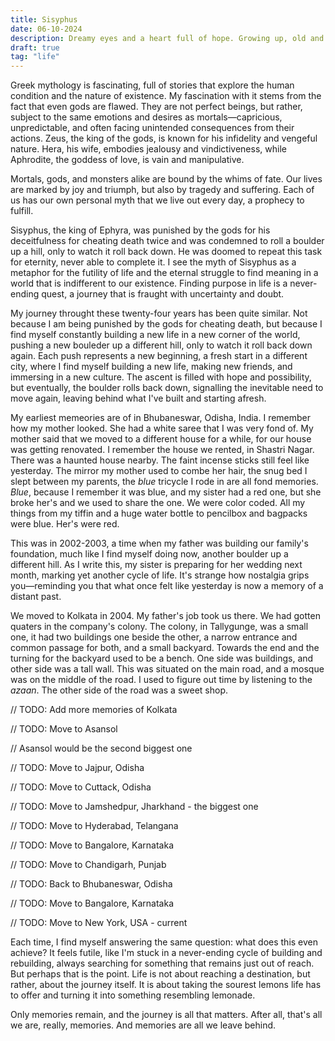 ```yaml
---
title: Sisyphus
date: 06-10-2024
description: Dreamy eyes and a heart full of hope. Growing up, old and looking for the purpose of life.
draft: true
tag: "life"
---
```


Greek mythology is fascinating, full of stories that explore the human condition and the nature of existence. My fascination with it stems from the fact that even gods are flawed. They are not perfect beings, but rather, subject to the same emotions and desires as mortals—capricious, unpredictable, and often facing unintended consequences from their actions. Zeus, the king of the gods, is known for his infidelity and vengeful nature. Hera, his wife, embodies jealousy and vindictiveness, while Aphrodite, the goddess of love, is vain and manipulative.

Mortals, gods, and monsters alike are bound by the whims of fate. Our lives are marked by joy and triumph, but also by tragedy and suffering. Each of us has our own personal myth that we live out every day, a prophecy to fulfill.

Sisyphus, the king of Ephyra, was punished by the gods for his deceitfulness for cheating death twice and was condemned to roll a boulder up a hill, only to watch it roll back down. He was doomed to repeat this task for eternity, never able to complete it. I see the myth of Sisyphus as a metaphor for the futility of life and the eternal struggle to find meaning in a world that is indifferent to our existence. Finding purpose in life is a never-ending quest, a journey that is fraught with uncertainty and doubt.

My journey throught these twenty-four years has been quite similar. Not because I am being punished by the gods for cheating death, but because I find myself constantly building a new life in a new corner of the world, pushing a new bouleder up a different hill, only to watch it roll back down again. Each push represents a new beginning, a fresh start in a different city, where I find myself building a new life, making new friends, and immersing in a new culture. The ascent is filled with hope and possibility, but eventually, the boulder rolls back down, signalling the inevitable need to move again, leaving behind what I've built and starting afresh.

My earliest memeories are of in Bhubaneswar, Odisha, India. I remember how my mother looked. She had a white saree that I was very fond of. My mother said that we moved to a different house for a while, for our house was getting renovated. I remember the house we rented, in Shastri Nagar. There was a haunted house nearby. The faint incense sticks still feel like yesterday. The mirror my mother used to combe her hair, the snug bed I slept between my parents, the *blue* tricycle I rode in are all fond memories. *Blue*, because I remember it was blue, and my sister had a red one, but she broke her's and we used to share the one. We were color coded. All my things from my tiffin and a huge water bottle to pencilbox and bagpacks were blue. Her's were red.

This was in 2002-2003, a time when my father was building our family's foundation, much like I find myself doing now, another boulder up a different hill. As I write this, my sister is preparing for her wedding next month, marking yet another cycle of life. It's strange how nostalgia grips you—reminding you that what once felt like yesterday is now a memory of a distant past.

We moved to Kolkata in 2004. My father's job took us there. We had gotten quaters in the company's colony. The colony, in Tallygunge, was a small one, it had two buildings one beside the other, a narrow entrance and common passage for both, and a small backyard. Towards the end and the turning for the backyard used to be a bench. One side was buildings, and other side was a tall wall. This was situated on the main road, and a mosque was on the middle of the road. I used to figure out time by listening to the *azaan*. The other side of the road was a sweet shop.

// TODO: Add more memories of Kolkata

// TODO: Move to Asansol

// Asansol would be the second biggest one

// TODO: Move to Jajpur, Odisha

// TODO: Move to Cuttack, Odisha

// TODO: Move to Jamshedpur, Jharkhand - the biggest one

// TODO: Move to Hyderabad, Telangana

// TODO: Move to Bangalore, Karnataka

// TODO: Move to Chandigarh, Punjab

// TODO: Back to Bhubaneswar, Odisha

// TODO: Move to Bangalore, Karnataka

// TODO: Move to New York, USA - current

Each time, I find myself answering the same question: what does this even achieve? It feels futile, like I'm stuck in a never-ending cycle of building and rebuilding, always searching for something that remains just out of reach. But perhaps that is the point. Life is not about reaching a destination, but rather, about the journey itself. It is about taking the sourest lemons life has to offer and turning it into something resembling lemonade.

Only memories remain, and the journey is all that matters. After all, that's all we are, really, memories. And memories are all we leave behind.